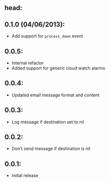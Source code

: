 ## head:

## 0.1.0 (04/06/2013):

* Add support for `process_down` event

## 0.0.5:

* Internal refactor
* Added support for generic cloud watch alarms

## 0.0.4:

* Updated email message format and content

## 0.0.3:

* Log message if destination set to nil

## 0.0.2:

* Don't send message if destination is nil

## 0.0.1:

* Initial release
